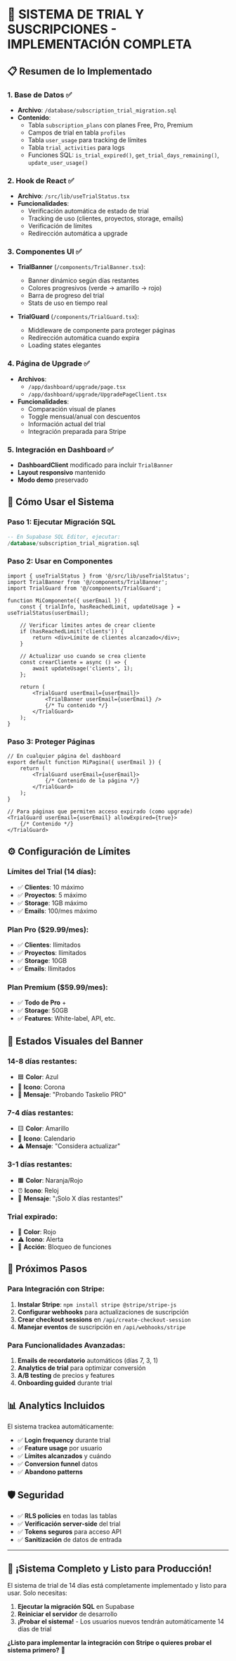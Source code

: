 # 🎯 SISTEMA DE TRIAL Y SUSCRIPCIONES - IMPLEMENTACIÓN COMPLETA

## 📋 Resumen de lo Implementado

### 1. **Base de Datos** ✅
- **Archivo**: `/database/subscription_trial_migration.sql`
- **Contenido**:
  - Tabla `subscription_plans` con planes Free, Pro, Premium
  - Campos de trial en tabla `profiles`
  - Tabla `user_usage` para tracking de límites
  - Tabla `trial_activities` para logs
  - Funciones SQL: `is_trial_expired()`, `get_trial_days_remaining()`, `update_user_usage()`

### 2. **Hook de React** ✅
- **Archivo**: `/src/lib/useTrialStatus.tsx`
- **Funcionalidades**:
  - Verificación automática de estado de trial
  - Tracking de uso (clientes, proyectos, storage, emails)
  - Verificación de límites
  - Redirección automática a upgrade

### 3. **Componentes UI** ✅
- **TrialBanner** (`/components/TrialBanner.tsx`):
  - Banner dinámico según días restantes
  - Colores progresivos (verde → amarillo → rojo)
  - Barra de progreso del trial
  - Stats de uso en tiempo real

- **TrialGuard** (`/components/TrialGuard.tsx`):
  - Middleware de componente para proteger páginas
  - Redirección automática cuando expira
  - Loading states elegantes

### 4. **Página de Upgrade** ✅
- **Archivos**:
  - `/app/dashboard/upgrade/page.tsx`
  - `/app/dashboard/upgrade/UpgradePageClient.tsx`
- **Funcionalidades**:
  - Comparación visual de planes
  - Toggle mensual/anual con descuentos
  - Información actual del trial
  - Integración preparada para Stripe

### 5. **Integración en Dashboard** ✅
- **DashboardClient** modificado para incluir `TrialBanner`
- **Layout responsivo** mantenido
- **Modo demo** preservado

## 🚀 Cómo Usar el Sistema

### Paso 1: Ejecutar Migración SQL
```sql
-- En Supabase SQL Editor, ejecutar:
/database/subscription_trial_migration.sql
```

### Paso 2: Usar en Componentes
```tsx
import { useTrialStatus } from '@/src/lib/useTrialStatus';
import TrialBanner from '@/components/TrialBanner';
import TrialGuard from '@/components/TrialGuard';

function MiComponente({ userEmail }) {
    const { trialInfo, hasReachedLimit, updateUsage } = useTrialStatus(userEmail);
    
    // Verificar límites antes de crear cliente
    if (hasReachedLimit('clients')) {
        return <div>Límite de clientes alcanzado</div>;
    }
    
    // Actualizar uso cuando se crea cliente
    const crearCliente = async () => {
        await updateUsage('clients', 1);
    };
    
    return (
        <TrialGuard userEmail={userEmail}>
            <TrialBanner userEmail={userEmail} />
            {/* Tu contenido */}
        </TrialGuard>
    );
}
```

### Paso 3: Proteger Páginas
```tsx
// En cualquier página del dashboard
export default function MiPagina({ userEmail }) {
    return (
        <TrialGuard userEmail={userEmail}>
            {/* Contenido de la página */}
        </TrialGuard>
    );
}

// Para páginas que permiten acceso expirado (como upgrade)
<TrialGuard userEmail={userEmail} allowExpired={true}>
    {/* Contenido */}
</TrialGuard>
```

## ⚙️ Configuración de Límites

### Límites del Trial (14 días):
- ✅ **Clientes**: 10 máximo
- ✅ **Proyectos**: 5 máximo  
- ✅ **Storage**: 1GB máximo
- ✅ **Emails**: 100/mes máximo

### Plan Pro ($29.99/mes):
- ✅ **Clientes**: Ilimitados
- ✅ **Proyectos**: Ilimitados
- ✅ **Storage**: 10GB
- ✅ **Emails**: Ilimitados

### Plan Premium ($59.99/mes):
- ✅ **Todo de Pro** +
- ✅ **Storage**: 50GB
- ✅ **Features**: White-label, API, etc.

## 🎨 Estados Visuales del Banner

### 14-8 días restantes:
- 🟦 **Color**: Azul
- 👑 **Icono**: Corona
- 📝 **Mensaje**: "Probando Taskelio PRO"

### 7-4 días restantes:
- 🟨 **Color**: Amarillo
- 📅 **Icono**: Calendario  
- ⚠️ **Mensaje**: "Considera actualizar"

### 3-1 días restantes:
- 🟧 **Color**: Naranja/Rojo
- ⏰ **Icono**: Reloj
- 🚨 **Mensaje**: "¡Solo X días restantes!"

### Trial expirado:
- 🔴 **Color**: Rojo
- ⚠️ **Icono**: Alerta
- 🚫 **Acción**: Bloqueo de funciones

## 🔧 Próximos Pasos

### Para Integración con Stripe:
1. **Instalar Stripe**: `npm install stripe @stripe/stripe-js`
2. **Configurar webhooks** para actualizaciones de suscripción
3. **Crear checkout sessions** en `/api/create-checkout-session`
4. **Manejar eventos** de suscripción en `/api/webhooks/stripe`

### Para Funcionalidades Avanzadas:
1. **Emails de recordatorio** automáticos (días 7, 3, 1)
2. **Analytics de trial** para optimizar conversión
3. **A/B testing** de precios y features
4. **Onboarding guided** durante trial

## 📊 Analytics Incluidos

El sistema trackea automáticamente:
- ✅ **Login frequency** durante trial
- ✅ **Feature usage** por usuario
- ✅ **Límites alcanzados** y cuándo
- ✅ **Conversion funnel** datos
- ✅ **Abandono patterns**

## 🛡️ Seguridad

- ✅ **RLS policies** en todas las tablas
- ✅ **Verificación server-side** del trial
- ✅ **Tokens seguros** para acceso API
- ✅ **Sanitización** de datos de entrada

---

## 🎉 **¡Sistema Completo y Listo para Producción!**

El sistema de trial de 14 días está completamente implementado y listo para usar. Solo necesitas:

1. **Ejecutar la migración SQL** en Supabase
2. **Reiniciar el servidor** de desarrollo
3. **¡Probar el sistema!** - Los usuarios nuevos tendrán automáticamente 14 días de trial

**¿Listo para implementar la integración con Stripe o quieres probar el sistema primero?** 🚀
